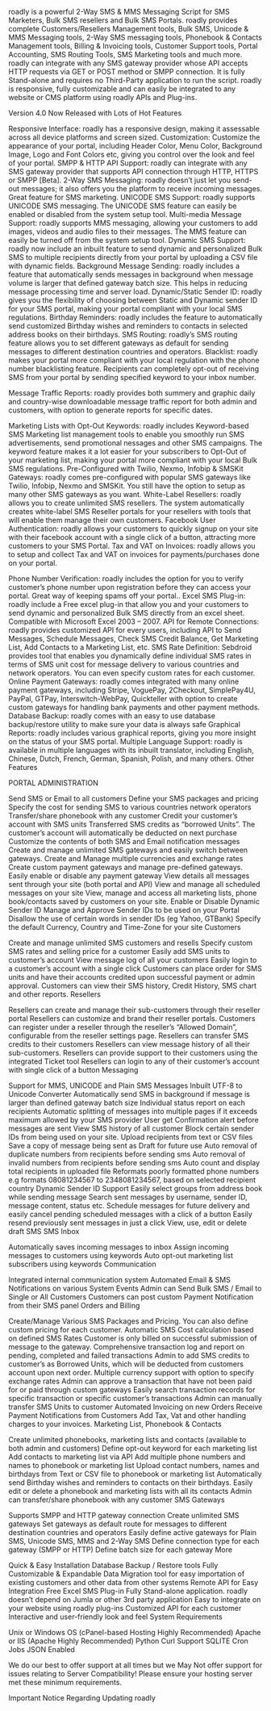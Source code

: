 roadly is a powerful 2-Way SMS & MMS Messaging Script for SMS Marketers, Bulk SMS resellers and Bulk SMS Portals. roadly provides complete Customers/Resellers Management tools, Bulk SMS, Unicode & MMS Messaging tools, 2-Way SMS messaging tools, Phonebook & Contacts Management tools, Billing & Invoicing tools, Customer Support tools, Portal Accounting, SMS Routing Tools, SMS Marketing tools and much more.
roadly can integrate with any SMS gateway provider whose API accepts HTTP requests via GET or POST method or SMPP connection. It is fully Stand-alone and requires no Third-Party application to run the script.
roadly is responsive, fully customizable and can easily be integrated to any website or CMS platform using roadly APIs and Plug-ins.

Version 4.0 Now Released with Lots of Hot Features

Responsive Interface: roadly has a responsive design, making it assessable across all device platforms and screen sized. 
Customization: Customize the appearance of your portal, including Header Color, Menu Color, Background Image, Logo and Font Colors etc, giving you control over the look and feel of your portal.
SMPP & HTTP API Support: roadly can integrate with any SMS gateway provider that supports API connection through HTTP, HTTPS or SMPP [Beta]. 
2-Way SMS Messaging: roadly doesn’t just let you send-out messages; it also offers you the platform to receive incoming messages. Great feature for SMS marketing. 
UNICODE SMS Support: roadly supports UNICODE SMS messaging. The UNICODE SMS feature can easily be enabled or disabled from the system setup tool.
Multi-media Message Support: roadly supports MMS messaging, allowing your customers to add images, videos and audio files to their messages. The MMS feature can easily be turned off from the system setup tool.
Dynamic SMS Support: roadly now include an inbuilt feature to send dynamic and personalized Bulk SMS to multiple recipients directly from your portal by uploading a CSV file with dynamic fields.
Background Message Sending: roadly includes a feature that automatically sends messages in background when message volume is larger that defined gateway batch size. This helps in reducing message processing time and server load.
Dynamic/Static Sender ID: roadly gives you the flexibility of choosing between Static and Dynamic sender ID for your SMS portal, making your portal compliant with your local SMS regulations.
Birthday Reminders: roadly includes the feature to automatically send customized Birthday wishes and reminders to contacts in selected address books on their birthdays.
SMS Routing: roadly’s SMS routing feature allows you to set different gateways as default for sending messages to different destination countries and operators.
Blacklist: roadly makes your portal more compliant with your local regulation with the phone number blacklisting feature. Recipients can completely opt-out of receiving SMS from your portal by sending specified keyword to your inbox number.

Message Traffic Reports: roadly provides both summery and graphic daily and country-wise downloadable message traffic report for both admin and customers, with option to generate reports for specific dates.

Marketing Lists with Opt-Out Keywords: roadly includes Keyword-based SMS Marketing list management tools to enable you smoothly run SMS advertisements, send promotional nessages and other SMS campaigns. The keyword feature makes it a lot easier for your subscribers to Opt-Out of your marketing list, making your portal more compliant with your local Bulk SMS regulations. 
Pre-Configured with Twilio, Nexmo, Infobip & SMSKit Gateways: roadly comes pre-configured with popular SMS gateways like Twilio, Infobip, Nexmo and SMSKit. You still have the option to setup as many other SMS gateways as you want.
White-Label Resellers: roadly allows you to create unlimited SMS resellers. The system automatically creates white-label SMS Reseller portals for your resellers with tools that will enable them manage their own customers.
Facebook User Authentication: roadly allows your customers to quickly signup on your site with their facebook account with a single click of a button, attracting more customers to your SMS Portal.
Tax and VAT on Invoices: roadly allows you to setup and collect Tax and VAT on invoices for payments/purchases done on your portal.

Phone Number Verification: roadly includes the option for you to verify customer’s phone number upon registration before they can access your portal. Great way of keeping spams off your portal..
Excel SMS Plug-in: roadly include a Free excel plug-in that allow you and your customers to send dynamic and personalized Bulk SMS directly from an excel sheet. Compatible with Microsoft Excel 2003 – 2007.
API for Remote Connections: roadly provides customized API for every users, including API to Send Messages, Schedule Messages, Check SMS Credit Balance, Get Marketing List, Add Contacts to a Marketing List, etc.
SMS Rate Definition: Sebdroid provides tool that enables you dynamically define individual SMS rates in terms of SMS unit cost for message delivery to various countries and network operators. You can even specify custom rates for each customer.
Online Payment Gateways: roadly comes integrated with many online payment gateways, including Stripe, VoguePay, 2Checkout, SimplePay4U, PayPal, GTPay, Interswitch-WebPay, Quickteller with option to create custom gateways for handling bank payments and other payment methods.
Database Backup: roadly comes with an easy to use database backup/restore utility to make sure your data is always safe
Graphical Reports: roadly  includes various graphical reports, giving you more insight on the status of your SMS portal.
Multiple Language Support: roadly is available in multiple languages with its inbuilt translator, including English, Chinese, Dutch, French, German, Spanish, Polish, and many others.
Other Features

PORTAL ADMINISTRATION

Send SMS or Email to all customers
Define your SMS packages and pricing
Specify the cost for sending SMS to various countries network operators
Transfer/share phonebook with any customer
Credit your customer’s account with SMS units
Transferred SMS credits as “borrowed Units”. The customer’s account will automatically be deducted on next purchase
Customize the contents of both SMS and Email notification messages
Create and manage unlimited SMS gateways and easily switch between gateways.
Create and Manage multiple currencies and exchange rates
Create custom payment gateways and manage pre-defined gateways.
Easily enable or disable any payment gateway
View details all messages sent through your site (both portal and API)
View and manage all scheduled messages on your site
View, manage and access all marketing lists, phone book/contacts saved by customers on your site.
Enable or Disable Dynamic Sender ID
Manage and Approve Sender IDs to be used on your Portal
Disallow the use of certain words in sender IDs (eg Yahoo, GTBank)
Specify the default Currency, Country and Time-Zone for your site
Customers

Create and manage unlimited SMS customers and resells
Specify custom SMS rates and selling price for a customer
Easily add SMS units to customer’s account
View message log of all your customers
Easily login to a customer’s account with a single click
Customers can place order for SMS units and have their accounts credited upon successful payment or admin approval.
Customers can view their SMS history, Credit History, SMS chart and other reports.
Resellers

Resellers can create and manage their sub-customers through their reseller portal
Resellers can customize and brand their reseller portals.
Customers can register under a reseller through the reseller’s “Allowed Domain”, configurable from the reseller settings page.
Resellers can transfer SMS credits to their customers
Resellers can view message history of all their sub-customers.
Resellers can provide support to their customers using the integrated Ticket tool
Resellers can login to any of their customer’s account with single click of a button
Messaging

Support for MMS, UNICODE and Plain SMS Messages
Inbuilt UTF-8 to Unicode Converter
Automatically send SMS in background if message is larger than defined gateway batch size
Individual status report on each recipients
Automatic splitting of messages into multiple pages if it exceeds maximum allowed by your SMS provider
User get Confirmation alert before messages are sent
View SMS history of all customer
Block certain sender IDs from being used on your site.
Upload recipients from text or CSV files
Save a copy of message being sent as Draft for future use
Auto removal of duplicate numbers from recipients before sending sms
Auto removal of invalid numbers from recipients before sending sms
Auto count and display total recipients in uploaded file
Reformats poorly formatted phone numbers e.g formats 08081234567 to 2348081234567, based on selected recipient country
Dynamic Sender ID Support
Easily select groups from address book while sending message
Search sent messages by username, sender ID, message content, status etc.
Schedule messages for future delivery and easily cancel pending scheduled messages with a click of a button
Easily resend previously sent messages in just a click
View, use,  edit or delete draft SMS
SMS Inbox

Automatically saves incoming messages to inbox
Assign incoming messages to customers using keywords
Auto opt-out marketing list subscribers using keywords
Communication

Integrated internal communication system
Automated Email & SMS Notifications on various System Events
Admin can Send Bulk SMS / Email to Single or All Customers
Customers can post custom Payment Notification from their SMS panel
Orders and Billing

Create/Manage Various SMS Packages and Pricing. You can also define custom pricing for each customer.
Automatic SMS Cost calculation based on defined SMS Rates
Customer is only billed on successful submission of message to the gateway.
Comprehensive transaction log and report on pending, completed and failed transactions
Admin to add SMS credits to customer’s as Borrowed Units, which will be deducted from customers account upon next order.
Multiple currency support with option to specify exchange rates
Admin can approve a transaction that have not been paid for or paid through custom gateways
Easily search transaction records for specific transaction or specific customer’s transactions
Admin can manually transfer SMS Units to customer
Automated Invoicing on new Orders
Receive Payment Notifications from Customers
Add Tax, Vat and other handling charges to your invoices.
Marketing List, Phonebook & Contacts

Create unlimited phonebooks, marketing lists and contacts (available to both admin and customers)
Define opt-out keyword for each marketing list
Add contacts to marketing list via API
Add multiple phone numbers and names to phonebook or marketing list
Upload contact numbers, names and birthdays from Text or CSV file to phonebook or marketing list
Automatically send Birthday wishes and reminders to contacts on their birthdays.
Easily edit or delete a phonebook and  marketing lists with all its contacts
Admin can transfer/share phonebook with any customer
SMS Gateways

Supports SMPP and HTTP gateway connection
Create unlimited SMS gateways
Set gateways as default route for messages to different destination countries and operators
Easily define active gateways for Plain SMS, Unicode SMS, MMS and 2-Way SMS
Define connection type for each gateway (SMPP or HTTP)
Define batch size for each gateway
More

Quick & Easy Installation
Database Backup / Restore tools
Fully Customizable & Expandable
Data Migration tool for easy importation of existing customers and other data from other systems
Remote API for Easy Integration
Free Excel SMS Plug-in
Fully Stand-alone application. roadly doesn’t depend on Jumla or other 3rd party application
Easy to integrate on your website using roadly plug-ins
Customized API for each customer
Interactive and user-friendly look and feel
System Requirements

Unix or Windows OS (cPanel-based Hosting Highly Recommended)
Apache or IIS (Apache Highly Recommended)
Python
Curl Support
SQLITE Cron Jobs
JSON Enabled


We do our best to offer support at all times but we May Not offer support for issues relating to Server Compatibility!
Please ensure your hosting server met these minimum requirements. 

Important Notice Regarding Updating roadly
